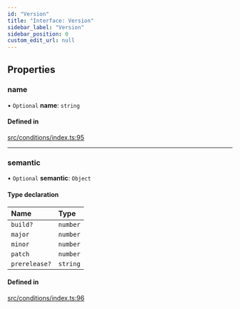 ```yaml
---
id: "Version"
title: "Interface: Version"
sidebar_label: "Version"
sidebar_position: 0
custom_edit_url: null
---
```


## Properties

### name

• `Optional` **name**: `string`

#### Defined in

[src/conditions/index.ts:95](https://github.com/Resnovas/smartcloud/blob/b9e22a9/src/conditions/index.ts#L95)

___

### semantic

• `Optional` **semantic**: `Object`

#### Type declaration

| Name | Type |
| :------ | :------ |
| `build?` | `number` |
| `major` | `number` |
| `minor` | `number` |
| `patch` | `number` |
| `prerelease?` | `string` |

#### Defined in

[src/conditions/index.ts:96](https://github.com/Resnovas/smartcloud/blob/b9e22a9/src/conditions/index.ts#L96)
